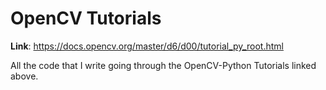 # OpenCV Tutorials
**Link**: https://docs.opencv.org/master/d6/d00/tutorial_py_root.html

All the code that I write going through the OpenCV-Python Tutorials linked above.

